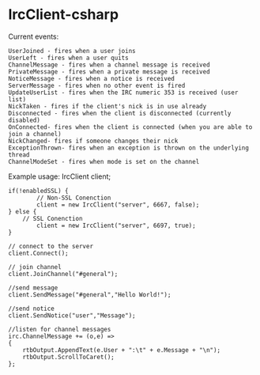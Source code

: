 IrcClient-csharp
================


Current events:

    UserJoined - fires when a user joins
    UserLeft - fires when a user quits
    ChannelMessage - fires when a channel message is received
    PrivateMessage - fires when a private message is received
    NoticeMessage - fires when a notice is received
    ServerMessage - fires when no other event is fired
    UpdateUserList - fires when the IRC numeric 353 is received (user list)
    NickTaken - fires if the client's nick is in use already
    Disconnected - fires when the client is disconnected (currently disabled)
    OnConnected- fires when the client is connected (when you are able to join a channel)
    NickChanged- fires if someone changes their nick
    ExceptionThrown- fires when an exception is thrown on the underlying thread
    ChannelModeSet - fires when mode is set on the channel
    
Example usage:
	IrcClient client;
	
	if(!enabledSSL) {
    		// Non-SSL Conenction
    		client = new IrcClient("server", 6667, false);
	} else {
		// SSL Conenction
    		client = new IrcClient("server", 6697, true);
	}
    
    // connect to the server
    client.Connect();
    
    // join channel
    client.JoinChannel("#general");
    
    //send message
    client.SendMessage("#general","Hello World!");
    
    //send notice
    client.SendNotice("user","Message");
    
    //listen for channel messages
    irc.ChannelMessage += (o,e) =>
    {
        rtbOutput.AppendText(e.User + ":\t" + e.Message + "\n");
        rtbOutput.ScrollToCaret();
    };
